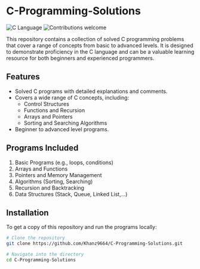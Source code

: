 
# C-Programming-Solutions

![C Language](https://img.shields.io/badge/Language-C-blue.svg) ![Contributions welcome](https://img.shields.io/badge/Contributions-Welcome-brightgreen.svg)

This repository contains a collection of solved C programming problems that cover a range of concepts from basic to advanced levels. It is designed to demonstrate proficiency in the C language and can be a valuable learning resource for both beginners and experienced programmers.


## Features
- Solved C programs with detailed explanations and comments.
- Covers a wide range of C concepts, including:
  - Control Structures
  - Functions and Recursion
  - Arrays and Pointers
  - Sorting and Searching Algorithms
- Beginner to advanced level programs.

## Programs Included
1. Basic Programs (e.g., loops, conditions)
2. Arrays and Functions
3. Pointers and Memory Management
4. Algorithms (Sorting, Searching)
5. Recursion and Backtracking
6. Data Structures (Stack, Queue, Linked List,...)

## Installation
To get a copy of this repository and run the programs locally:
```bash
# Clone the repository
git clone https://github.com/Khanz9664/C-Programming-Solutions.git

# Navigate into the directory
cd C-Programming-Solutions
